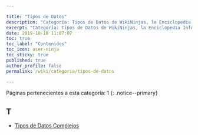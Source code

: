 ```yaml
---

title: "Tipos de Datos"
description: "Categoría: Tipos de Datos de WikiNinjas, la Enciclopedia Informática Tecnológica"
excerpt: "Categoría: Tipos de Datos de WikiNinjas, la Enciclopedia Informática Tecnológica"
date: 2019-10-10 11:07:07
toc: true
toc_label: "Contenidos"
toc_icon: user-ninja
toc_sticky: true
published: true
author_profile: false
permalink: /wiki/categoria/tipos-de-datos

---
```


Páginas pertenecientes a esta categoría: 1
{: .notice--primary}

## T

- [Tipos de Datos Complejos](/wiki/tipos-de-datos-complejos "Tipos de Datos Complejos. Visto en WikiNinjas, la Enciclopedia Informática Tecnológica del Siglo 21")
<!-- https://en.wikipedia.org/wiki/Category:Data_types -->